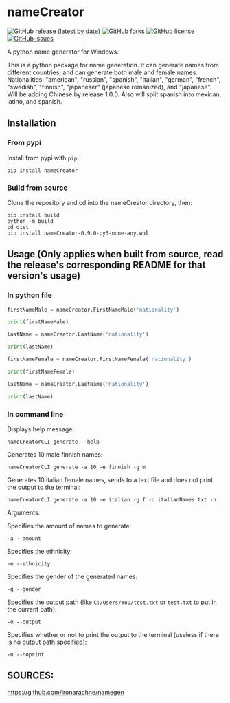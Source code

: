 # nameCreator
[![GitHub release (latest by date)](https://img.shields.io/github/v/release/JHudd435/nameCreator?style=for-the-badge)](https://github.com/JHudd435/nameCreator/releases/)
[![GitHub forks](https://img.shields.io/github/forks/JHudd435/nameCreator?style=for-the-badge)](https://github.com/JHudd435/nameCreator/network/members)
[![GitHub license](https://img.shields.io/github/license/JHudd435/nameCreator?style=for-the-badge)](https://github.com/JHudd435/nameCreator/blob/main/LICENSE)
[![GitHub issues](https://img.shields.io/github/issues/JHudd435/nameCreator?style=for-the-badge)](https://github.com/JHudd435/nameCreator/issues)

A python name generator for Windows.

This is a python package for name generation. It can generate names from different countries, and can generate both male and female names.
Nationalities: "american", "russian", "spanish", "italian", "german", "french", "swedish", "finnish", "japaneser" (japanese romanized), and "japanese". Will be adding Chinese by release 1.0.0. Also will split spanish into mexican, latino, and spanish.

## Installation

### From pypi
Install from pypi with `pip`:
```shell
pip install nameCreator
```

### Build from source 
Clone the repository and cd into the nameCreator directory, then:

```shell
pip install build
python -m build
cd dist
pip install nameCreator-0.9.0-py3-none-any.whl
```

## Usage (Only applies when built from source, read the release's corresponding README for that version's usage)

### In python file
```python
firstNameMale = nameCreator.FirstNameMale('nationality')

print(firstNameMale)

lastName = nameCreator.LastName('nationality')

print(lastName)

firstNameFemale = nameCreator.FirstNameFemale('nationality')

print(firstNameFemale)

lastName = nameCreator.LastName('nationality')

print(lastName)
```

### In command line

Displays help message:

```shell
nameCreatorCLI generate --help
```

Generates 10 male finnish names:

```shell
nameCreatorCLI generate -a 10 -e finnish -g m
```

Generates 10 italian female names, sends to a text file and does not print the output to the terminal:

```shell
nameCreatorCLI generate -a 10 -e italian -g f -o italianNames.txt -n
```

Arguments:

Specifies the amount of names to generate:

```shell
-a --amount
```

Specifies the ethnicity:

```shell
-e --ethnicity
```

Specifies the gender of the generated names:

```shell
-g --gender
```

Specifies the output path (like `C:/Users/You/test.txt` or `test.txt` to put in the current path):

```shell
-o --output
```

Specifies whether or not to print the output to the terminal (useless if there is no output path specified):

```shell
-n --noprint
```

## SOURCES:
https://github.com/ironarachne/namegen

